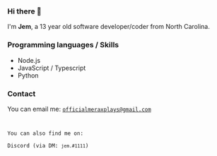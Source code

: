 ### Hi there 👋

I'm **Jem**, a 13 year old software developer/coder from North Carolina.

### Programming languages / Skills
* Node.js
* JavaScript / Typescript
* Python

### Contact
You can email me: <code>officialmeraxplays@gmail.com
  
You can also find me on:\
Discord (via DM: <code>jem.#1111</code>)
